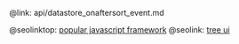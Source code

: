 @link: api/datastore_onaftersort_event.md

@seolinktop: [popular javascript framework](https://webix.com)
@seolink: [tree ui](https://webix.com/widget/tree/)
